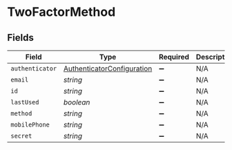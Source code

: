 # TwoFactorMethod


## Fields

| Field                                                                           | Type                                                                            | Required                                                                        | Description                                                                     |
| ------------------------------------------------------------------------------- | ------------------------------------------------------------------------------- | ------------------------------------------------------------------------------- | ------------------------------------------------------------------------------- |
| `authenticator`                                                                 | [AuthenticatorConfiguration](../../models/shared/authenticatorconfiguration.md) | :heavy_minus_sign:                                                              | N/A                                                                             |
| `email`                                                                         | *string*                                                                        | :heavy_minus_sign:                                                              | N/A                                                                             |
| `id`                                                                            | *string*                                                                        | :heavy_minus_sign:                                                              | N/A                                                                             |
| `lastUsed`                                                                      | *boolean*                                                                       | :heavy_minus_sign:                                                              | N/A                                                                             |
| `method`                                                                        | *string*                                                                        | :heavy_minus_sign:                                                              | N/A                                                                             |
| `mobilePhone`                                                                   | *string*                                                                        | :heavy_minus_sign:                                                              | N/A                                                                             |
| `secret`                                                                        | *string*                                                                        | :heavy_minus_sign:                                                              | N/A                                                                             |